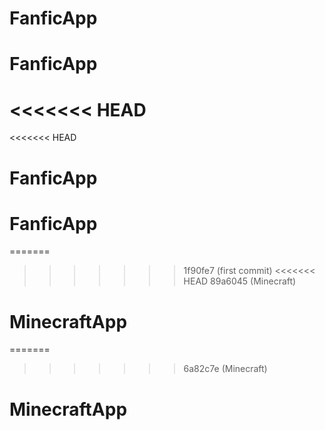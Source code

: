 # FanficApp
# FanficApp
<<<<<<< HEAD
=======
<<<<<<< HEAD
# FanficApp
# FanficApp
=======
>>>>>>> 1f90fe7 (first commit)
<<<<<<< HEAD
>>>>>>> 89a6045 (Minecraft)
# MinecraftApp
=======
>>>>>>> 6a82c7e (Minecraft)
# MinecraftApp
